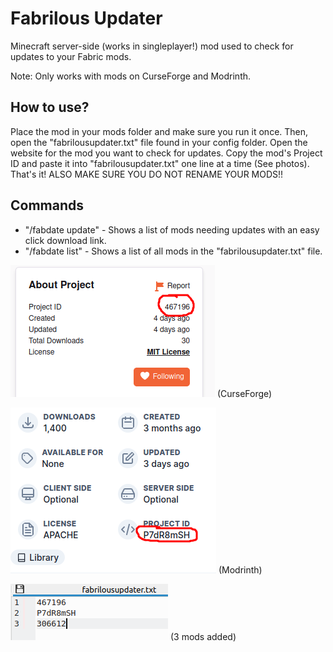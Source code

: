 # Fabrilous Updater
Minecraft server-side (works in singleplayer!) mod used to check for updates to your Fabric mods.

Note: Only works with mods on CurseForge and Modrinth.

## How to use?

Place the mod in your mods folder and make sure you run it once. Then, open the "fabrilousupdater.txt" file found in your config folder. Open the website for the mod you want to check for updates. Copy the mod's Project ID and paste it into "fabrilousupdater.txt" one line at a time (See photos). That's it! ALSO MAKE SURE YOU DO NOT RENAME YOUR MODS!!

## Commands
* "/fabdate update" - Shows a list of mods needing updates with an easy click download link.
* "/fabdate list" - Shows a list of all mods in the "fabrilousupdater.txt" file.

![](readme-images/1.png) (CurseForge)

![](readme-images/3.png) (Modrinth)

![](readme-images/2.png) (3 mods added)